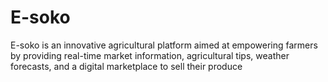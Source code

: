 # E-soko
E-soko is an innovative agricultural platform aimed at empowering farmers by providing real-time market information, agricultural tips, weather forecasts, and a digital marketplace to sell their produce
